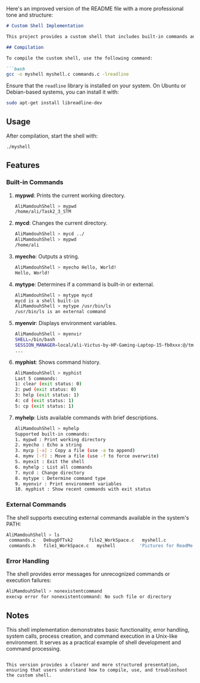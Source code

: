 Here's an improved version of the README file with a more professional tone and structure:

```markdown
# Custom Shell Implementation

This project provides a custom shell that includes built-in commands and the capability to execute external commands.

## Compilation

To compile the custom shell, use the following command:

```bash
gcc -o myshell myshell.c commands.c -lreadline
```

Ensure that the `readline` library is installed on your system. On Ubuntu or Debian-based systems, you can install it with:

```bash
sudo apt-get install libreadline-dev
```

## Usage

After compilation, start the shell with:

```bash
./myshell
```

## Features

### Built-in Commands

1. **mypwd**: Prints the current working directory.
   ```bash
   AliMamdouhShell > mypwd
   /home/ali/Task2_3_STM
   ```

2. **mycd**: Changes the current directory.
   ```bash
   AliMamdouhShell > mycd ../
   AliMamdouhShell > mypwd
   /home/ali
   ```

3. **myecho**: Outputs a string.
   ```bash
   AliMamdouhShell > myecho Hello, World!
   Hello, World!
   ```

4. **mytype**: Determines if a command is built-in or external.
   ```bash
   AliMamdouhShell > mytype mycd
   mycd is a shell built-in
   AliMamdouhShell > mytype /usr/bin/ls
   /usr/bin/ls is an external command
   ```

5. **myenvir**: Displays environment variables.
   ```bash
   AliMamdouhShell > myenvir
   SHELL=/bin/bash
   SESSION_MANAGER=local/ali-Victus-by-HP-Gaming-Laptop-15-fb0xxx:@/tmp/.ICE-unix/1377,unix/ali-Victus-by-HP-Gaming-Laptop-15-fb0xxx:/tmp/.ICE-unix/1377
   ...
   ```

6. **myphist**: Shows command history.
   ```bash
   AliMamdouhShell > myphist
   Last 5 commands:
   1: clear (exit status: 0)
   2: pwd (exit status: 0)
   3: help (exit status: 1)
   4: cd (exit status: 1)
   5: cp (exit status: 1)
   ```

7. **myhelp**: Lists available commands with brief descriptions.
   ```bash
   AliMamdouhShell > myhelp
   Supported built-in commands:
   1. mypwd : Print working directory
   2. myecho : Echo a string
   3. mycp [-a] : Copy a file (use -a to append)
   4. mymv [-f] : Move a file (use -f to force overwrite)
   5. myexit : Exit the shell
   6. myhelp : List all commands
   7. mycd : Change directory
   8. mytype : Determine command type
   9. myenvir : Print environment variables
   10. myphist : Show recent commands with exit status
   ```

### External Commands

The shell supports executing external commands available in the system's PATH:

```bash
AliMamdouhShell > ls
 commands.c   DebugOfTsk2      file2_WorkSpace.c   myshell.c                'strtok()_test_experiments.c'  'Task3 Version 1'
 commands.h   file1_WorkSpace.c   myshell         'Pictures for ReadMe'  'Task2 Version1'
```

### Error Handling

The shell provides error messages for unrecognized commands or execution failures:

```bash
AliMamdouhShell > nonexistentcommand
execvp error for nonexistentcommand: No such file or directory
```

## Notes

This shell implementation demonstrates basic functionality, error handling, system calls, process creation, and command execution in a Unix-like environment. It serves as a practical example of shell development and command processing.

```

This version provides a clearer and more structured presentation, ensuring that users understand how to compile, use, and troubleshoot the custom shell.
